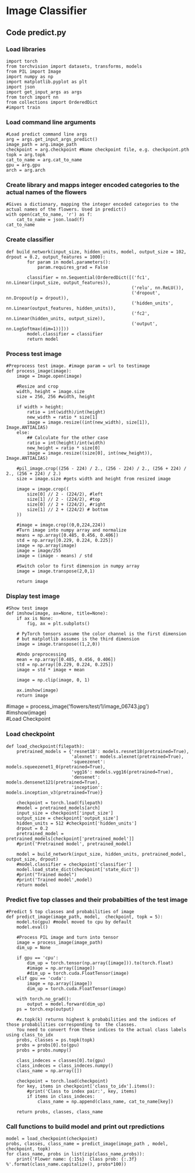 # Image Classifier 



## Code predict.py


### Load libraries

    import torch
    from torchvision import datasets, transforms, models
    from PIL import Image
    import numpy as np
    import matplotlib.pyplot as plt
    import json
    import get_input_args as args
    from torch import nn
    from collections import OrderedDict
    #import train 

### Load command line arguments
    #Load predict command line args
    arg = args.get_input_args_predict()
    image_path = arg.image_path
    checkpoint = arg.checkpoint #Name checkpoint file, e.g. checkpoint.pth
    topk = arg.topk
    cat_to_name = arg.cat_to_name
    gpu = arg.gpu
    arch = arg.arch
    
    
### Create library and mapps integer encoded categories to the actual names of the flowers
    #Gives a dictionary, mapping the integer encoded categories to the actual names of the flowers. Used in predict()
    with open(cat_to_name, 'r') as f:
        cat_to_name = json.load(f)
    cat_to_name

### Create classifier
    def build_network(input_size, hidden_units, model, output_size = 102, drpout = 0.2, output_features = 1000):   
            for param in model.parameters():
                param.requires_grad = False

            classifier = nn.Sequential(OrderedDict([('fc1', nn.Linear(input_size, output_features)), 
                                                    ('relu', nn.ReLU()),
                                                    ('dropout', nn.Dropout(p = drpout)),
                                                    ('hidden_units', nn.Linear(output_features, hidden_units)),
                                                    ('fc2', nn.Linear(hidden_units, output_size)),
                                                    ('output', nn.LogSoftmax(dim=1))]))
            model.classifier = classifier
            return model

### Process test image
    #Preprocess test image. #image param = url to testimage
    def process_image(image):
        image = Image.open(image)

        #Resize and crop
        width, height = image.size
        size = 256, 256 #width, height

        if width > height:
            ratio = int(width)/int(height)
            new_width = ratio * size[1]
            image = image.resize((int(new_width), size[1]), Image.ANTIALIAS)
        else:
            ## Calculate for the other case
            ratio = int(height)/int(width)
            new_height = ratio * size[0]
            image = image.resize((size[0], int(new_height)), Image.ANTIALIAS)

        #pil_image.crop((256 - 224) / 2., (256 - 224) / 2., (256 + 224) / 2., (256 + 224) / 2.)
        size = image.size #gets width and height from resized image

        image = image.crop((
            size[0] // 2 - (224/2), #left
            size[1] // 2 - (224/2), #top
            size[0] // 2 + (224/2), #right
            size[1] // 2 + (224/2) # bottom
        ))

        #image = image.crop((0,0,224,224))
        #Turn image into numpy array and normalize
        means = np.array([0.485, 0.456, 0.406])
        std = np.array([0.229, 0.224, 0.225])
        image = np.array(image)
        image = image/255
        image = (image - means) / std

        #Switch color to first dimension in numpy array
        image = image.transpose(2,0,1)

        return image
    
### Display test image 
    #Show test image
    def imshow(image, ax=None, title=None):
        if ax is None:
            fig, ax = plt.subplots()

        # PyTorch tensors assume the color channel is the first dimension
        # but matplotlib assumes is the third dimension
        image = image.transpose((1,2,0))

        #Undo preprocessing
        mean = np.array([0.485, 0.456, 0.406])
        std = np.array([0.229, 0.224, 0.225])
        image = std * image + mean

        image = np.clip(image, 0, 1)

        ax.imshow(image)
        return image
    
#image = process_image('flowers/test/1/image_06743.jpg')
#imshow(image)  
#Load Checkpoint

### Load checkpoint
    def load_checkpoint(filepath):
        pretrained_models = {'resnet18': models.resnet18(pretrained=True),
                             'alexnet': models.alexnet(pretrained=True),
                             'squeezenet': models.squeezenet1_0(pretrained=True),
                             'vgg16': models.vgg16(pretrained=True),
                             'densenet': models.densenet121(pretrained=True),
                             'inception': models.inception_v3(pretrained=True)}

        checkpoint = torch.load(filepath)
        #model = pretrained_models[arch]
        input_size = checkpoint['input_size']
        output_size = checkpoint['output_size']
        hidden_units = 512 #checkpoint['hidden_units']
        drpout = 0.2
        pretrained_model = pretrained_models[checkpoint['pretrained_model']]
        #print('Pretrained model', pretrained_model)

        model = build_network(input_size, hidden_units, pretrained_model, output_size, drpout)
        #model.classifier = checkpoint['classifier']
        model.load_state_dict(checkpoint['state_dict'])
        #print("Trained model")
        #print('Trained model',model)
        return model

### Predict five top classes and their probabilties of the test image
    #Predict 5 top classes and probabilities of image
    def predict_image(image_path, model,  checkpoint, topk = 5):    
        model.to(gpu) #model moved to cpu by default
        model.eval()

        #Process PIL image and turn into tensor
        image = process_image(image_path)
        dim_up = None

        if gpu == 'cpu':
            dim_up = torch.tensor(np.array([image])).to(torch.float)
            #image = np.array([image])
            #dim_up = torch.cuda.FloatTensor(image)
        elif gpu == 'cuda':
            image = np.array([image])
            dim_up = torch.cuda.FloatTensor(image)

        with torch.no_grad():
            output = model.forward(dim_up)
        ps = torch.exp(output)

        #x.topk(k) returns highest k probabilities and the indices of those probabilities corresponding to  the classes. 
        You need to convert from these indices to the actual class labels using class_to_idx 
        probs, classes = ps.topk(topk)
        probs = probs[0].to(gpu)
        probs = probs.numpy()

        class_indeces = classes[0].to(gpu)
        class_indeces = class_indeces.numpy()
        class_name = np.array([])

        checkpoint = torch.load(checkpoint)
        for key, items in checkpoint['class_to_idx'].items():
            #print('Class to index pair:', key, items)
            if items in class_indeces:        
                class_name = np.append(class_name, cat_to_name[key])

        return probs, classes, class_name


### Call functions to build model and print out rpredictions
    model = load_checkpoint(checkpoint)
    probs, classes, class_name = predict_image(image_path , model, checkpoint, topk)
    for class_name, probs in list(zip(class_name,probs)):
        print('Flower name: {:15s}  Class prob: {:.3f} %'.format(class_name.capitalize(), probs*100))
